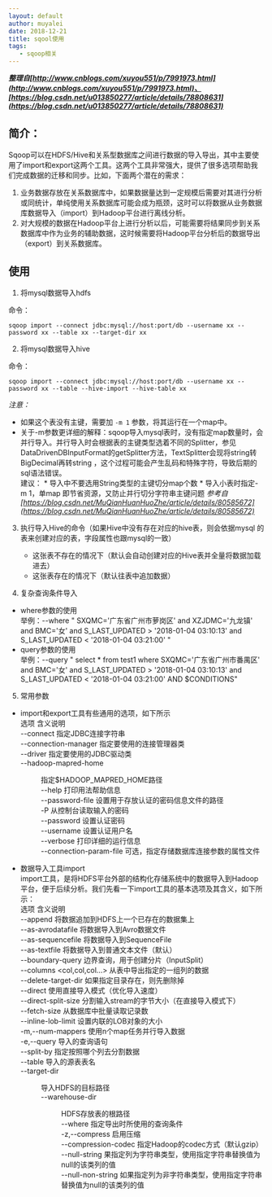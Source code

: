 ```yaml
---
layout: default
author: muyalei
date: 2018-12-21
title: sqool使用
tags:
   - sqoop相关
---
```



***整理自[http://www.cnblogs.com/xuyou551/p/7991973.html](http://www.cnblogs.com/xuyou551/p/7991973.html)、[https://blog.csdn.net/u013850277/article/details/78808631](https://blog.csdn.net/u013850277/article/details/78808631)***

## 简介：

Sqoop可以在HDFS/Hive和关系型数据库之间进行数据的导入导出，其中主要使用了import和export这两个工具。这两个工具非常强大，提供了很多选项帮助我们完成数据的迁移和同步。比如，下面两个潜在的需求：
  1. 业务数据存放在关系数据库中，如果数据量达到一定规模后需要对其进行分析或同统计，单纯使用关系数据库可能会成为瓶颈，这时可以将数据从业务数据库数据导入（import）到Hadoop平台进行离线分析。
  2. 对大规模的数据在Hadoop平台上进行分析以后，可能需要将结果同步到关系数据库中作为业务的辅助数据，这时候需要将Hadoop平台分析后的数据导出（export）到关系数据库。


## 使用

1. 将mysql数据导入hdfs

命令：
```
sqoop import --connect jdbc:mysql://host:port/db --username xx --password xx --table xx --target-dir xx
```

2. 将mysql数据导入hive

命令：
```
sqoop import --connect jdbc:mysql://host:port/db --username xx --password xx --table --hive-import --hive-table xx
```
*注意：*
   * 如果这个表没有主键，需要加 `-m 1` 参数，将其运行在一个map中。
   * 关于-m参数更详细的解释：sqoop导入mysql表时，没有指定map数量时，会并行导入。并行导入时会根据表的主键类型选着不同的Splitter，参见DataDrivenDBInputFormat的getSplitter方法，TextSplitter会现将string转BigDecimal再转string ，这个过程可能会产生乱码和特殊字符，导致后期的sql语法错误。<br/>
   建议：
    * 导入中不要选用String类型的主键切分map个数 
    * 导入小表时指定-m 1，单map 即节省资源，又防止并行切分字符串主键问题
   *参考自[https://blog.csdn.net/MuQianHuanHuoZhe/article/details/80585672](https://blog.csdn.net/MuQianHuanHuoZhe/article/details/80585672)*

3. 执行导入Hive的命令（如果Hive中没有存在对应的hive表，则会依据mysql 的表来创建对应的表，字段属性也跟mysql的一致）
   * 这张表不存在的情况下（默认会自动创建对应的Hive表并全量将数据加载进去）
   * 这张表存在的情况下（默认往表中追加数据）

4. 复杂查询条件导入
  * where参数的使用<br/>
  举例：--where " SXQMC='广东省广州市萝岗区' and XZJDMC='九龙镇' and BMC='女' and S_LAST_UPDATED > '2018-01-04 03:10:13'  and  S_LAST_UPDATED < '2018-01-04 03:21:00' " <br/>
  * query参数的使用<br/>
  举例：--query " select * from test1  where SXQMC='广东省广州市番禺区' and BMC='女' and S_LAST_UPDATED > '2018-01-04 03:10:13'  and  S_LAST_UPDATED < '2018-01-04 03:21:00'  AND \$CONDITIONS" 


5. 常用参数
  * import和export工具有些通用的选项，如下所示<br/>
  选项	                                     含义说明<br/>
  --connect <jdbc-uri>	                 指定JDBC连接字符串<br/>
  --connection-manager <class-name>	     指定要使用的连接管理器类<br/>
  --driver <class-name>	                 指定要使用的JDBC驱动类<br/>
  --hadoop-mapred-home <dir>	         指定$HADOOP_MAPRED_HOME路径<br/>
  --help	                             打印用法帮助信息<br/>
  --password-file	                     设置用于存放认证的密码信息文件的路径<br/>
  -P	                                 从控制台读取输入的密码<br/>
  --password <password>	                 设置认证密码<br/>
  --username <username>	                 设置认证用户名<br/>
  --verbose	                             打印详细的运行信息<br/>
  --connection-param-file <filename>	 可选，指定存储数据库连接参数的属性文件<br/>

  * 数据导入工具import<br/>
  import工具，是将HDFS平台外部的结构化存储系统中的数据导入到Hadoop平台，便于后续分析。我们先看一下import工具的基本选项及其含义，如下所示：<br/>
  选项	                              含义说明 <br/>
  --append	                       将数据追加到HDFS上一个已存在的数据集上<br/>
  --as-avrodatafile	               将数据导入到Avro数据文件<br/>
  --as-sequencefile	               将数据导入到SequenceFile<br/>
  --as-textfile	                   将数据导入到普通文本文件（默认）<br/>
  --boundary-query <statement>	   边界查询，用于创建分片（InputSplit）<br/>
  --columns <col,col,col…>	       从表中导出指定的一组列的数据<br/>
  --delete-target-dir	           如果指定目录存在，则先删除掉<br/>
  --direct	                       使用直接导入模式（优化导入速度）<br/>
  --direct-split-size <n>	       分割输入stream的字节大小（在直接导入模式下）<br/>
  --fetch-size <n>	               从数据库中批量读取记录数<br/>
  --inline-lob-limit <n>	       设置内联的LOB对象的大小<br/>
  -m,--num-mappers <n>	           使用n个map任务并行导入数据<br/>
  -e,--query <statement>           导入的查询语句<br/>
  --split-by <column-name>	       指定按照哪个列去分割数据<br/>
  --table <table-name>	           导入的源表表名<br/>
  --target-dir <dir>	           导入HDFS的目标路径<br/>
  --warehouse-dir <dir>	           HDFS存放表的根路径<br/>
  --where <where clause>	       指定导出时所使用的查询条件<br/>
  -z,--compress	                   启用压缩<br/>
  --compression-codec <c>	       指定Hadoop的codec方式（默认gzip）<br/>
  --null-string <null-string>	   果指定列为字符串类型，使用指定字符串替换值为null的该类列的值<br/>
  --null-non-string <null-string>  如果指定列为非字符串类型，使用指定字符串替换值为null的该类列的值<br/>
  
  














